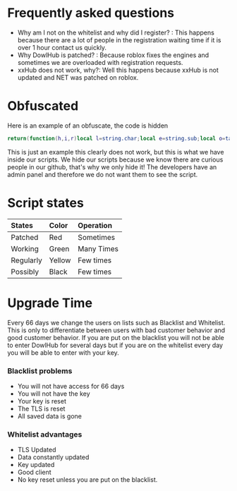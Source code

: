 # Frequently asked questions

- Why am I not on the whitelist and why did I register? : This happens because there are a lot of people in the registration waiting time if it is over 1 hour contact us quickly.
- Why DowlHub is patched? : Because roblox fixes the engines and sometimes we are overloaded with registration requests.
- xxHub does not work, why?: Well this happens because xxHub is not updated and NET was patched on roblox.

# Obfuscated

Here is an example of an obfuscate, the code is hidden

```lua
return(function(h,i,r)local l=string.char;local e=string.sub;local o=table.concat;local n=math.ldexp;local s=getfenv or function()return _ENV end;local p=select;local g=unpack or table.unpack;local j=tonumber;local function k(h)local b,c,d="","",{}local f=256;local g={}for a=0,f-1 do g[a]=l(a)end;local a=1;local function i()local b=j(e(h,a,a),36)a=a+1;local c=j(e(h,a,a+b-1),36)a=a+b;return c end;b=l(i())d[1]=b;while a<#h do local a=i()if g[a]then c=g[a]else c=b..e(b,1,1)end;g[f]=b..e(c,1,1)d[#d+1],b,f=c,c,f+1 end;return table.concat(d)end;local 
```

This is just an example this clearly does not work, but this is what we have inside our scripts.
We hide our scripts because we know there are curious people in our github, that's why we only hide it!
The developers have an admin panel and therefore we do not want them to see the script.
 
# Script states


| States       | Color             | Operation      |  
|:-------------|:------------------|:---------------|
| Patched      | Red               | Sometimes      |
| Working      | Green             | Many Times     |  
| Regularly    | Yellow            | Few times      |
| Possibly     | Black             | Few times      |


# Upgrade Time

Every 66 days we change the users on lists such as Blacklist and Whitelist. 
This is only to differentiate between users with bad customer behavior and good customer behavior.
If you are put on the blacklist you will not be able to enter DowlHub 
for several days but if you are on the whitelist every day you will be able to enter with your key.

### Blacklist problems 

- You will not have access for 66 days
- You will not have the key
- Your key is reset
- The TLS is reset
- All saved data is gone

### Whitelist advantages

- TLS Updated
- Data constantly updated
- Key updated
- Good client
- No key reset unless you are put on the blacklist.

